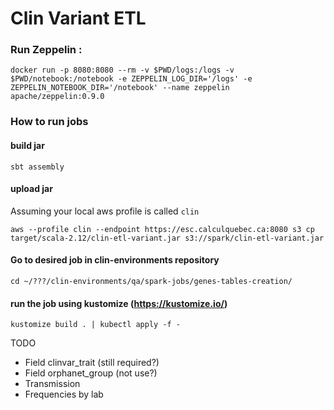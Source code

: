 Clin Variant ETL
===============

### Run Zeppelin :
```
docker run -p 8080:8080 --rm -v $PWD/logs:/logs -v $PWD/notebook:/notebook -e ZEPPELIN_LOG_DIR='/logs' -e ZEPPELIN_NOTEBOOK_DIR='/notebook' --name zeppelin apache/zeppelin:0.9.0
```

### How to run jobs

#### build jar
```
sbt assembly
```

#### upload jar

Assuming your local aws profile is called `clin`
```shell
aws --profile clin --endpoint https://esc.calculquebec.ca:8080 s3 cp target/scala-2.12/clin-etl-variant.jar s3://spark/clin-etl-variant.jar
```
#### Go to desired job in clin-environments repository

```shell
cd ~/???/clin-environments/qa/spark-jobs/genes-tables-creation/
```

#### run the job using kustomize (https://kustomize.io/)

```shell
kustomize build . | kubectl apply -f -
```



TODO
- Field clinvar_trait (still required?)
- Field orphanet_group (not use?)
- Transmission
- Frequencies by lab



